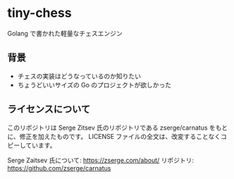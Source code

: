 # tiny-chess
Golang で書かれた軽量なチェスエンジン

## 背景
- チェスの実装はどうなっているのか知りたい
- ちょうどいいサイズの Go のプロジェクトが欲しかった

## ライセンスについて
このリポジトリは Serge Zitsev 氏のリポジトリである zserge/carnatus をもとに、修正を加えたものです。
LICENSE ファイルの全文は、改変することなくコピーしています。

Serge Zaitsev 氏について: https://zserge.com/about/
リポジトリ: https://github.com/zserge/carnatus
